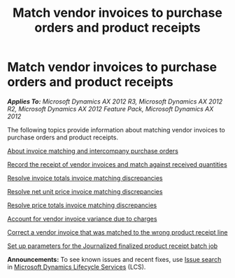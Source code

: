﻿---
title: Match vendor invoices to purchase orders and product receipts
TOCTitle: Match vendor invoices to purchase orders and product receipts
ms:assetid: 77a203b3-cf89-48b1-9772-017a78ec9fbb
ms:mtpsurl: https://technet.microsoft.com/en-us/library/Hh292598(v=AX.60)
ms:contentKeyID: 36655934
ms.date: 04/18/2014
mtps_version: v=AX.60
f1_keywords:
- vendor
- purchase order
- invoices
- purchase orders
- vendors
- invoice
- product receipt
- product receipts
- PO
---

# Match vendor invoices to purchase orders and product receipts 


_**Applies To:** Microsoft Dynamics AX 2012 R3, Microsoft Dynamics AX 2012 R2, Microsoft Dynamics AX 2012 Feature Pack, Microsoft Dynamics AX 2012_

The following topics provide information about matching vendor invoices to purchase orders and product receipts.

[About invoice matching and intercompany purchase orders](about-invoice-matching-and-intercompany-purchase-orders.md)

[Record the receipt of vendor invoices and match against received quantities](record-the-receipt-of-vendor-invoices-and-match-against-received-quantities.md)

[Resolve invoice totals invoice matching discrepancies](resolve-invoice-totals-invoice-matching-discrepancies.md)

[Resolve net unit price invoice matching discrepancies](resolve-net-unit-price-invoice-matching-discrepancies.md)

[Resolve price totals invoice matching discrepancies](resolve-price-totals-invoice-matching-discrepancies.md)

[Account for vendor invoice variance due to charges](account-for-vendor-invoice-variance-due-to-charges.md)

[Correct a vendor invoice that was matched to the wrong product receipt line](correct-a-vendor-invoice-that-was-matched-to-the-wrong-product-receipt-line.md)

[Set up parameters for the Journalized finalized product receipt batch job](set-up-parameters-for-the-journalized-finalized-product-receipt-batch-job.md)

  
**Announcements:** To see known issues and recent fixes, use [Issue search](http://go.microsoft.com/fwlink/?linkid=389258) in [Microsoft Dynamics Lifecycle Services](http://go.microsoft.com/fwlink/?linkid=306505) (LCS).

